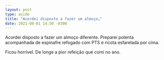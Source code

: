 ```yaml
---
layout: post
type: aside
title: "Acordei disposto a fazer um almoço…"
date: 2021-08-01 14:50 -0300
---
```

Acordei disposto a fazer um almoço diferente. Preparei polenta acompanhada de espinafre refogado com PTS e ricota esfarelada por cima.

Ficou horrível. De longe a pior refeição que comi no ano.